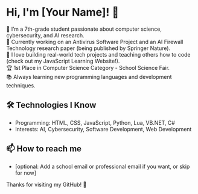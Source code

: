 # Hi, I'm [Your Name]! 👋

🔭 I’m a 7th-grade student passionate about computer science, cybersecurity, and AI research.  
🚀 Currently working on an Antivirus Software Project and an AI Firewall Technology research paper (being published by Springer Nature).  
🌱 I love building real-world tech projects and teaching others how to code (check out my JavaScript Learning Website!).  
🏆 1st Place in Computer Science Category - School Science Fair.  
📚 Always learning new programming languages and development techniques.

## 🛠️ Technologies I Know
- Programming: HTML, CSS, JavaScript, Python, Lua, VB.NET, C#
- Interests: AI, Cybersecurity, Software Development, Web Development

## 📫 How to reach me
- [optional: Add a school email or professional email if you want, or skip for now]

Thanks for visiting my GitHub! 🌟
